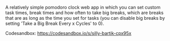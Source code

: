 A relatively simple pomodoro clock web app in which you can set custom task times, break times and how often to take big breaks, which are breaks that are as long as the time you set for tasks (you can disable big breaks by setting 'Take a Big Break Every x Cycles' to 0).

Codesandbox: https://codesandbox.io/s/silly-bartik-cpx95x
